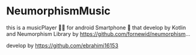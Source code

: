 # NeumorphismMusic

this is a musicPlayer 🎵🎶
for android Smartphone 📱
that develop by Kotlin
and Neumorphism Library by https://github.com/fornewid/neumorphism...


develop by https://github.com/ebrahimi16153
